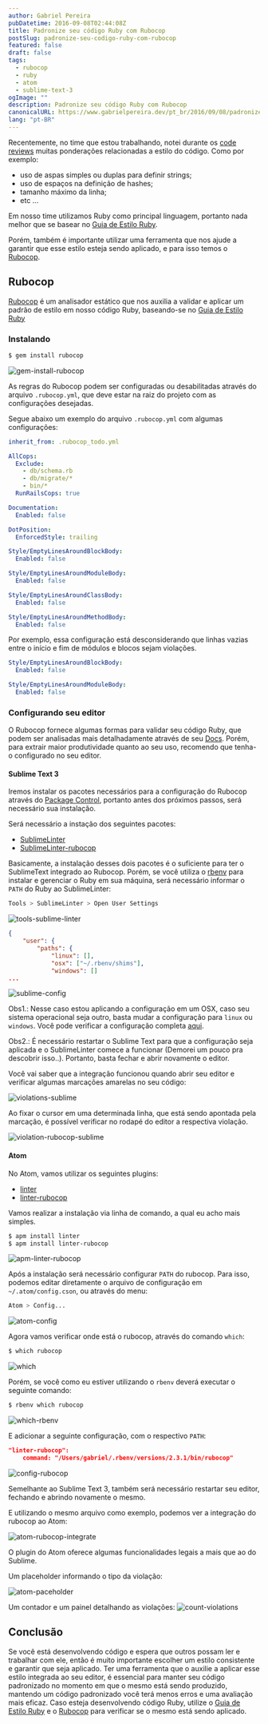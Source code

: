 ```yaml
---
author: Gabriel Pereira
pubDatetime: 2016-09-08T02:44:08Z
title: Padronize seu código Ruby com Rubocop
postSlug: padronize-seu-codigo-ruby-com-rubocop
featured: false
draft: false
tags:
  - rubocop
  - ruby
  - atom
  - sublime-text-3
ogImage: ""
description: Padronize seu código Ruby com Rubocop
canonicalURL: https://www.gabrielpereira.dev/pt_br/2016/09/08/padronize-seu-codigo-ruby-com-rubocop
lang: "pt-BR"
---
```


Recentemente, no time que estou trabalhando, notei durante os [code reviews](https://en.wikipedia.org/wiki/Code_review) muitas ponderações relacionadas a estilo do código. Como por exemplo:

- uso de aspas simples ou duplas para definir strings;
- uso de espaços na definição de hashes;
- tamanho máximo da linha;
- etc ...

Em nosso time utilizamos Ruby como principal linguagem, portanto nada melhor que se basear no [Guia de Estilo Ruby](https://github.com/bbatsov/ruby-style-guide).

Porém, também é importante utilizar uma ferramenta que nos ajude a garantir que esse estilo esteja sendo aplicado, e para isso temos o [Rubocop](https://github.com/bbatsov/rubocop).

## Rubocop

[Rubocop](https://github.com/bbatsov/rubocop) é um analisador estático que nos auxilia a validar e aplicar um padrão de estilo em nosso código Ruby, baseando-se no [Guia de Estilo Ruby](https://github.com/bbatsov/ruby-style-guide)

### Instalando

```bash
$ gem install rubocop
```

![gem-install-rubocop](/assets/img/posts/2016/09/08/Screen-Shot-2016-08-25-at-22-26-42.png)

As regras do Rubocop podem ser configuradas ou desabilitadas através do arquivo `.rubocop.yml`, que deve estar na raiz do projeto com as configurações desejadas.

Segue abaixo um exemplo do arquivo `.rubocop.yml` com algumas configurações:

```yaml
inherit_from: .rubocop_todo.yml

AllCops:
  Exclude:
    - db/schema.rb
    - db/migrate/*
    - bin/*
  RunRailsCops: true

Documentation:
  Enabled: false

DotPosition:
  EnforcedStyle: trailing

Style/EmptyLinesAroundBlockBody:
  Enabled: false

Style/EmptyLinesAroundModuleBody:
  Enabled: false

Style/EmptyLinesAroundClassBody:
  Enabled: false

Style/EmptyLinesAroundMethodBody:
  Enabled: false
```

Por exemplo, essa configuração está desconsiderando que linhas vazias entre o início e fim de módulos e blocos sejam violações.

```yml
Style/EmptyLinesAroundBlockBody:
  Enabled: false

Style/EmptyLinesAroundModuleBody:
  Enabled: false
```

### Configurando seu editor

O Rubocop fornece algumas formas para validar seu código Ruby, que podem ser analisadas mais detalhadamente através de seu [Docs](http://rubocop.readthedocs.io/en/latest/basic_usage/#basic-usage). Porém, para extrair maior produtividade quanto ao seu uso, recomendo que tenha-o configurado no seu editor.

#### Sublime Text 3

Iremos instalar os pacotes necessários para a configuração do Rubocop através do [Package Control](https://packagecontrol.io/installation), portanto antes dos próximos passos, será necessário sua instalação.

Será necessário a instação dos seguintes pacotes:

- [SublimeLinter](https://packagecontrol.io/packages/SublimeLinter)
- [SublimeLinter-rubocop](https://packagecontrol.io/packages/SublimeLinter-rubocop)

Basicamente, a instalação desses dois pacotes é o suficiente para ter o SublimeText integrado ao Rubocop. Porém, se você utiliza o [rbenv](https://github.com/rbenv/rbenv) para instalar e gerenciar o Ruby em sua máquina, será necessário informar o `PATH` do Ruby ao SublimeLinter:

```bash
Tools > SublimeLinter > Open User Settings
```

![tools-sublime-linter](/assets/img/posts/2016/09/08/Screen-Shot-2016-08-31-at-23-39-52.png)

```json
{
    "user": {
        "paths": {
            "linux": [],
            "osx": ["~/.rbenv/shims"],
            "windows": []
...
```

![sublime-config](/assets/img/posts/2016/09/08/Screen_Shot_2016-08-31_at_23_41_40.png)

Obs1.: Nesse caso estou aplicando a configuração em um OSX, caso seu sistema operacional seja outro, basta mudar a configuração para `linux` ou `windows`. Você pode verificar a configuração completa [aqui](https://gist.github.com/gabrielpedepera/c158ecc39f594224a9c41ba0fce53113).

Obs2.: É necessário restartar o Sublime Text para que a configuração seja aplicada e o SublimeLinter comece a funcionar (Demorei um pouco pra descobrir isso..). Portanto, basta fechar e abrir novamente o editor.

Você vai saber que a integração funcionou quando abrir seu editor e verificar algumas marcações amarelas no seu código:

![violations-sublime](/assets/img/posts/2016/09/08/sublimeLinter.png)

Ao fixar o cursor em uma determinada linha, que está sendo apontada pela marcação, é possível verificar no rodapé do editor a respectiva violação.

![violation-rubocop-sublime](/assets/img/posts/2016/09/08/line.png)

#### Atom

No Atom, vamos utilizar os seguintes plugins:

- [linter](https://github.com/steelbrain/linter)
- [linter-rubocop](https://github.com/AtomLinter/linter-rubocop)

Vamos realizar a instalação via linha de comando, a qual eu acho mais simples.

```bash
$ apm install linter
$ apm install linter-rubocop
```

![apm-linter-rubocop](/assets/img/posts/2016/09/08/Screen-Shot-2016-08-31-at-22-49-15.png)

Após a instalação será necessário configurar `PATH` do rubocop. Para isso, podemos editar diretamente o arquivo de configuração em `~/.atom/config.cson`, ou através do menu:

```bash
Atom > Config...
```

![atom-config](/assets/img/posts/2016/09/08/Screen-Shot-2016-08-31-at-22-36-08.png)

Agora vamos verificar onde está o rubocop, através do comando `which`:

```bash
$ which rubocop
```

![which](/assets/img/posts/2016/09/08/Screen-Shot-2016-08-31-at-22-38-30.png)

Porém, se você como eu estiver utilizando o `rbenv` deverá executar o seguinte comando:

```bash
$ rbenv which rubocop
```

![which-rbenv](/assets/img/posts/2016/09/08/Screen-Shot-2016-08-31-at-22-56-03.png)

E adicionar a seguinte configuração, com o respectivo `PATH`:

```json
"linter-rubocop":
    command: "/Users/gabriel/.rbenv/versions/2.3.1/bin/rubocop"
```

![config-rubocop](/assets/img/posts/2016/09/08/Screen-Shot-2016-08-31-at-23-08-36.png)

Semelhante ao Sublime Text 3, também será necessário restartar seu editor, fechando e abrindo novamente o mesmo.

E utilizando o mesmo arquivo como exemplo, podemos ver a integração do rubocop ao Atom:

![atom-rubocop-integrate](/assets/img/posts/2016/09/08/Screen_Shot_2016-08-31_at_23_24_32.png)

O plugin do Atom oferece algumas funcionalidades legais a mais que ao do Sublime.

Um placeholder informando o tipo da violação:

![atom-paceholder](/assets/img/posts/2016/09/08/Screen_Shot_2016-08-31_at_23_24_12.png)

Um contador e um painel detalhando as violações:
![count-violations](/assets/img/posts/2016/09/08/Screen_Shot_2016-08-31_at_23_43_34.png)

## Conclusão

Se você está desenvolvendo código e espera que outros possam ler e trabalhar com ele, então é muito importante escolher um estilo consistente e garantir que seja aplicado. Ter uma ferramenta que o auxilie a aplicar esse estilo integrada ao seu editor, é essencial para manter seu código padronizado no momento em que o mesmo está sendo produzido, mantendo um código padronizado você terá menos erros e uma avaliação mais eficaz. Caso esteja desenvolvendo código Ruby, utilize o [Guia de Estilo Ruby](https://github.com/bbatsov/ruby-style-guide) e o [Rubocop](https://github.com/bbatsov/rubocop) para verificar se o mesmo está sendo aplicado.
